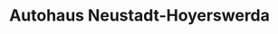 ---
title: "Autohaus Neustadt-Hoyerswerda"
url: /hoyerswerda/autohaus-neustadt-hoyerswerda-strasse-a/
shop: Autohaus
---